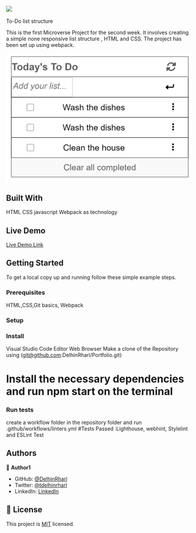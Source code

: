 ![](https://img.shields.io/badge/Microverse-blueviolet)

To-Do list structure

This is the first Microverse Project for the second week. It involves creating a simple none responsive list structure , HTML and CSS. The project has been set up using webpack.

![screenshot](./todo.png)

## Built With

HTML
CSS
javascript
Webpack as technology

## Live Demo

[Live Demo Link](https://delhinrharl.github.io/list-structure/)

## Getting Started

To get a local copy up and running follow these simple example steps.

### Prerequisites

HTML,CSS,Git basics, Webpack

### Setup

### Install

Visual Studio Code Editor
Web Browser
Make a clone of the Repository using (git@github.com:DelhinRharl/Portfolio.git)

# Install the necessary dependencies and run npm start on the terminal

### Run tests

create a workflow folder in the repository folder
and run .github/workflows/linters.yml
#Tests Passed :Lighthouse, webhint, Stylelint and ESLint Test

## Authors

👤 **Author1**

- GitHub: [@DelhinRharl](https://github.com/DelhinRharl)
- Twitter: [@tdelhinrharl](https://twitter.com/delhinrharl)
- LinkedIn: [LinkedIn](https://linkedin.com/in/AffaxedKiprotich)

## 📝 License

This project is [MIT](./MIT.md) licensed.

